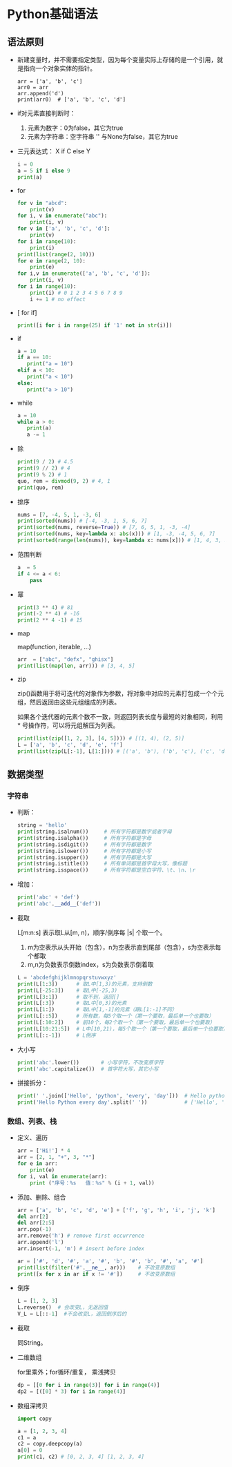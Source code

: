 # Python基础语法
## 语法原则
- 新建变量时，并不需要指定类型，因为每个变量实际上存储的是一个引用，就是指向一个对象实体的指针。
    ```
    arr = ['a', 'b', 'c']
    arr0 = arr
    arr.append('d')
    print(arr0)  # ['a', 'b', 'c', 'd']
    ```
- if对元素直接判断时：
    1. 元素为数字：0为false，其它为true
    2. 元素为字符串：空字符串 '' 与None为false，其它为true
- 三元表达式： X if C else Y
    ```python
    i = 0
    a = 5 if i else 9
    print(a)
    ```
- for
    ```python
    for v in "abcd":
        print(v)
    for i, v in enumerate("abc"):
        print(i, v)  
    for v in ['a', 'b', 'c', 'd']:
        print(v)
    for i in range(10):
        print(i)
    print(list(range(2, 10)))
    for e in range(2, 10):
        print(e)
    for i,v in enumerate(['a', 'b', 'c', 'd']):
        print(i, v)
    for i in range(10):
        print(i) # 0 1 2 3 4 5 6 7 8 9 
        i += 1 # no effect
    ```
- [ for  if]
    ```python
    print([i for i in range(25) if '1' not in str(i)])
    ```
    
- if
    ```python
    a = 10
    if a == 10:
       print("a = 10")
    elif a < 10:
       print("a < 10")
    else:
       print("a > 10")
    ```
    
- while
    ```python
    a = 10
    while a > 0:
       print(a)
       a -= 1
    ```

- 除
    ```python
    print(9 / 2) # 4.5
    print(9 // 2) # 4
    print(9 % 2) # 1
    quo, rem = divmod(9, 2) # 4, 1
    print(quo, rem)
    ```

- 排序
    ```python
    nums = [7, -4, 5, 1, -3, 6]
    print(sorted(nums)) # [-4, -3, 1, 5, 6, 7]
    print(sorted(nums, reverse=True)) # [7, 6, 5, 1, -3, -4]
    print(sorted(nums, key=lambda x: abs(x))) # [1, -3, -4, 5, 6, 7]
    print(sorted(range(len(nums)), key=lambda x: nums[x])) # [1, 4, 3, 2, 5, 0]
    ```
    
- 范围判断
    ```python
    a  = 5
    if 4 <= a < 6:
        pass
    ```
    
- 幂
    ```python
    print(3 ** 4) # 81
    print(-2 ** 4) # -16
    print(2 ** 4 -1) # 15
    ```
    
- map

    map(function, iterable, ...)
    ```python
    arr  = ["abc", "defx", "ghisx"]
    print(list(map(len, arr))) # [3, 4, 5]
    ```
    
- zip

    zip()函数用于将可迭代的对象作为参数，将对象中对应的元素打包成一个个元组，然后返回由这些元组组成的列表。

    如果各个迭代器的元素个数不一致，则返回列表长度与最短的对象相同，利用 * 号操作符，可以将元组解压为列表。
    
    ```python
    print(list(zip([1, 2, 3], [4, 5]))) # [(1, 4), (2, 5)]
    L = ['a', 'b', 'c', 'd', 'e', 'f']
    print(list(zip(L[:-1], L[1:]))) # [('a', 'b'), ('b', 'c'), ('c', 'd'), ('d', 'e'), ('e', 'f')]
    ```
   	
## 数据类型
### 字符串
- 判断：
    ```python
    string = 'hello'
    print(string.isalnum())     # 所有字符都是数字或者字母
    print(string.isalpha())     # 所有字符都是字母
    print(string.isdigit())     # 所有字符都是数字
    print(string.islower())     # 所有字符都是小写
    print(string.isupper())     # 所有字符都是大写
    print(string.istitle())     # 所有单词都是首字母大写，像标题
    print(string.isspace())     # 所有字符都是空白字符、\t、\n、\r
    ```

- 增加：
    ```python
    print('abc' + 'def')
    print('abc'.__add__('def'))
    ```

- 截取

    L[m:n:s] 表示取L从[m, n)，顺序/倒序每 |s| 个取一个。
    1. m为空表示从头开始（包含），n为空表示直到尾部（包含），s为空表示每个都取
    2. m,n为负数表示倒数index，s为负数表示倒着取
    ```python
    L = 'abcdefghijklmnopqrstuvwxyz'
    print(L[1:3])      # 取L中[1,3)的元素，支持倒数
    print(L[-25:3])    # 取L中[-25,3)
    print(L[3:1])      # 取不到，返回[]
    print(L[:3])       # 取L中[0,3)的元素
    print(L[1:])       # 取L中[1,-1]的元素（跟L[1:-1]不同）
    print(L[::5])      # 所有数，每5个取一个（第一个要取，最后单一个也要取）
    print(L[:10:2])    # 前10个，每2个取一个（第一个要取，最后单一个也要取）
    print(L[10:21:5])  # L中[10,21)，每5个取一个（第一个要取，最后单一个也要取）
    print(L[::-1])     # L倒序
    ```

- 大小写
    ```python
    print('abc'.lower())       # 小写字符，不改变原字符
    print('abc'.capitalize())  # 首字符大写，其它小写
    ```
    
- 拼接拆分：
    ```python
    print(' '.join(['Hello', 'python', 'every', 'day']))  # Hello python every day
    print('Hello Python every day'.split(' '))            # ['Hello', 'Python', 'every', 'day']
    ```
    
### 数组、列表、栈
- 定义、遍历
    ```python
    arr = ['Hi!'] * 4
    arr = [2, 1, "+", 3, "*"]
    for e in arr:
        print(e)
    for i, val in enumerate(arr):
        print ("序号：%s   值：%s" % (i + 1, val))
    ```
    
- 添加、删除、组合
    ```python
    arr = ['a', 'b', 'c', 'd', 'e'] + ['f', 'g', 'h', 'i', 'j', 'k']
    del arr[2]
    del arr[2:5]
    arr.pop(-1)
    arr.remove('h') # remove first occurrence
    arr.append('l')
    arr.insert(-1, 'm') # insert before index
    ```
    
    ```python
    ar = ['#', 'd', '#', 'a', '#', 'b', '#', 'b', '#', 'a', '#']
    print(list(filter('#'.__ne__, ar)))    # 不改变原数组
    print([x for x in ar if x != '#'])     # 不改变原数组
    ```
    
- 倒序
    ```python
    L = [1, 2, 3]
    L.reverse()  # 会改变L，无返回值
    V_L = L[::-1]  #不会改变L，返回倒序后的
    ```
    
- 截取
    
    同String。

- 二维数组

    for里乘外；for循环/重复， 乘浅拷贝
    ```python
    dp = [[0 for i in range(3)] for i in range(4)]
    dp2 = [([0] * 3) for i in range(4)]
    ```
    
- 数组深拷贝
    ```python
    import copy
    
    a = [1, 2, 3, 4]
    c1 = a
    c2 = copy.deepcopy(a)
    a[0] = 0
    print(c1, c2) # [0, 2, 3, 4] [1, 2, 3, 4]
    ```
    
